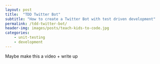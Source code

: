 ```yaml
---
layout: post
title:  "TDD Twitter Bot"
subtitle: "How to create a Twitter Bot with test driven development"
permalink: /tdd-twitter-bot/
header-img: images/posts/teach-kids-to-code.jpg
categories:
    - unit-testing
    - development
---
```


Maybe make this a video + write up